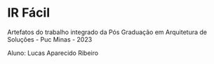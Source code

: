 # IR Fácil
Artefatos do trabalho integrado da Pós Graduação em Arquitetura de Soluções - Puc Minas - 2023

Aluno: Lucas Aparecido Ribeiro
